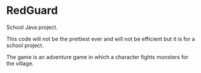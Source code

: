 # RedGuard
School Java project.

This code will not be the prettiest ever and will not be efficient but it is for a school project.

The game is an adventure game in which a character fights monsters for the village.
